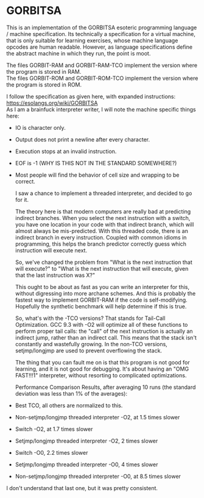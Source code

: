 GORBITSA
========

   This is an implementation of the GORBITSA esoteric programming language / machine specification.
   Its technically a specification for a virtual machine, that is only suitable for learning exercises,
   whose machine language opcodes are human readable.
   However, as language specifications define the abstract machine in which they run, the point is moot.

   The files GORBIT-RAM and GORBIT-RAM-TCO implement the version where the program is stored in RAM.  
   The files GORBIT-ROM and GORBIT-ROM-TCO implement the version where the program is stored in ROM.

   I follow the specification as given here, with expanded instructions: https://esolangs.org/wiki/GORBITSA  
   As I am a brainfuck interpreter writer, I will note the machine specific things here:
* IO is character only.
* Output does not print a newline after every character.
* Execution stops at an invalid instruction.
* EOF is -1 (WHY IS THIS NOT IN THE STANDARD SOMEWHERE?)
* Most people will find the behavior of cell size and wrapping to be correct.

   I saw a chance to implement a threaded interpreter, and decided to go for it.

   The theory here is that modern computers are really bad at predicting indirect branches. When you
   select the next instruction with a switch, you have one location in your code with that indirect branch,
   which will almost always be mis-predicted.
   With this threaded code, there is an indirect branch in every instruction. Coupled with common idioms
   in programming, this helps the branch predictor correctly guess which instruction will execute next.

   So, we've changed the problem from "What is the next instruction that will execute?" to "What is the next 
   instruction that will execute, given that the last instruction was X?"

   This ought to be about as fast as you can write an interpreter for this, without digressing into more
   archane schemes. And this is probably the fastest way to implement GORBIT-RAM if the code is self-modifying.
   Hopefully the synthetic benchmark will help determine if this is true.

   So, what's with the -TCO versions? That stands for Tail-Call Optimization. GCC 9.3 with -O2 will optimize
   all of these functions to perform proper tail calls: the "call" of the next instruction is actually an
   indirect jump, rather than an indirect call. This means that the stack isn't constantly and wastefully
   growing. In the non-TCO versions, setjmp/longjmp are used to prevent overflowing the stack.

   The thing that you can fault me on is that this program is not good for learning, and it is not good for
   debugging. It's about having an "OMG FAST!!!1" interpreter, without resorting to complicated optimizations.

   Performance Comparison Results, after averaging 10 runs (the standard deviation was less than 1% of the averages):
* Best TCO, all others are normalized to this.
* Non-setjmp/longjmp threaded interpreter -O2, at 1.5 times slower
* Switch -O2, at 1.7 times slower
* Setjmp/longjmp threaded interpreter -O2, 2 times slower
* Switch -O0, 2.2 times slower
* Setjmp/longjmp threaded interpreter -O0, 4 times slower
* Non-setjmp/longjmp threaded interpreter -O0, at 8.5 times slower

I don't understand that last one, but it was pretty consistent.